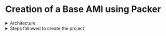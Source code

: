 # Creation of a Base AMI using Packer

<details>
  <summary>Architecture</summary>
  <img src="./Images/one.png">
</details>

<details>
<summary>Steps followed to create the project</summary>
<br>

<details class="nested">
<summary>Create GitHub repository</summary><br>
We will create a GitHub repository for Part One. This repository will serve as a central hub for developers to easily interact with the               project and manage their contributions. It will also provide a solid anchor for our Jenkins pipeline, ensuring smooth integration and                 continuous deployment processes. By utilizing GitHub, we promote collaboration, version control, and transparency within the team,                    enhancing overall productivity and project management.
</details>
   
<details class="nested">
<summary>Launch an ec2</summary><br>
We will create an EC2 instance on AWS and set up the project there. This way, the project setup won’t interfere with our local machines, and our      local setups won’t affect the project. By isolating the environment, we ensure a clean and consistent setup for everyone involved, making it easier to manage dependencies and configurations. Additionally, this approach allows for better scalability and flexibility as we can easily         replicate the environment or scale resources as needed.
</details>

<details class="nested">
<summary>Installations</summary><br>
1. Install Jenkins on this EC2: Using Jenkins as our automation tool, we connect with our Version Control System (VCS) to streamline the code 
deployment process. Jenkins uses pipelines to automate the steps needed to build an Amazon Machine Image (AMI) on AWS. This setup makes our 
deployment process faster, more reliable, and consistent..<br>
<br>  
2. Install the latest version of Java: Jenkins will also need Java to run.<br>
<br>  
3. Installation steps:<br>
<pre><code>  
sudo apt update
sudo apt install openjdk-11-jdk
java --version
wget -p -O - https://pkg.jenkins.io/debian/jenkins.io.key | sudo apt-key add -
sudo sh -c 'echo deb http://pkg.jenkins.io/debian-stable binary/ > /etc/apt/sources.list.d/jenkins.list'
sudo apt update
sudo apt install jenkins
sudo systemctl status jenkins
sudo systemctl start jenkins
</code> </pre><br>
4. Install Packer<br>
<pre><code>
#Add the HashiCorp GPG key.
curl -fsSL https://apt.releases.hashicorp.com/gpg | sudo apt-key add -
#Add the official HashiCorp Linux repository.
sudo apt-add-repository "deb [arch=amd64] https://apt.releases.hashicorp.com $(lsb_release -cs) main"
#Update and install.
sudo apt-get update && sudo apt-get install packer
#Verifying the Installation
packer
</code></pre><br>
5. Install Git<br>
<pre><code>
sudo apt install git-all
</code></pre>
6. Install Aws cli and configure<br>
** NOTE: ** This step is not mandatory we will be passing the credentials from Jenkins saved credentials.<be>
<br>
<pre><code>
sudo apt install awscli
# Once installed, find out the AWS CLI version, run
aws --version
# to configure AWS CLI with API keys. Log in to the AWS
aws configure
# will ask for key, secret, az and datatype. which can be created from the AWS console.
</code></pre>
</details>


<details class="nested">
<summary>Packer configuration</summary><br>
 <p>Path to the Provisioner file: <a href = "./aws-ami-v1.pkr.hcl"> aws-ami-v1.pkr.hcl</a></p>
</details>

  <details class="nested">
  <summary>Provisioner</summary><br>
  <p>Path to the Provisioner file: <a href = "./provisioner.sh"> Provisioner.sh</a></p>
  </details>

  <details class="nested">
  <summary>Launch Jenkins and Create a Pipeline with the following stages</summary><br>
  <p>Path to the Provisioner file: <a href = "./Jenkinsfile"> Jenkinsfile</a></p>
  Steps followed:<br>
    1. Create a Jenkins job with the following configurations:<br>
      a. Item type: pipeline
      b. Pipeline Definition(at the last of the configuration): Pipeline Script from SCM, SCM: Git, Repository URL: your repository URL, Credentials:        none, Branc Specifier(main/master whichever is yours), Script Path: Jenkinsfile.
  </details>

  <details class="nested">
  <summary>Check for the ami on AWS Console</summary><br>
  </details>
  
  </details>

